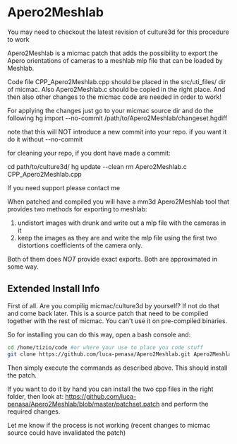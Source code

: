 Apero2Meshlab
=============

You may need to checkout the latest revision of culture3d for this procedure to work

Apero2Meshlab is a micmac patch that adds the possibility to export the Apero orientations of cameras to a meshlab mlp file that can be loaded by Meshlab.

Code file CPP_Apero2Meshlab.cpp should be placed in the src/uti_files/ dir of micmac. 
Also Apero2Meshlab.c should be copied in the right place.
And then also other changes to the micmac code are needed in order to work!

For applying the changes just go to your micmac source dir and do the following
hg import --no-commit /path/to/Apero2Meshlab/changeset.hgdiff

note that this will NOT introduce a new commit into your repo. if you want it do it without --no-commit

for cleaning your repo, if you dont have made a commit:

cd path/to/culture3d/
hg update --clean
rm Apero2Meshlab.c  CPP_Apero2Meshlab.cpp


If you need support please contact me

When patched and compiled you will have a mm3d Apero2Meshlab tool that provides two methods for exporting to meshlab:
1. undistort images with drunk and write out a mlp file with the cameras in it
2. keep the images as they are and write the mlp file using the first two distortions coefficients of the camera only.

Both of them does _NOT_ provide exact exports. Both are approximated in some way.

Extended Install Info
---------------------

First of all. Are you compilig micmac/culture3d by yourself? 
If not do that and come back later. This is a source patch that need to be compiled together with the rest of micmac. 
You can't use it on pre-compiled binaries.

So for installing you can do this way, open a bash console and:
```bash
cd /home/tizio/code #or where your use to place you code stuff
git clone https://github.com/luca-penasa/Apero2Meshlab.git Apero2Meshlab #this will download the whole source in the /home/tizio/code/Apero2Meshlab folder
```

Then simply execute the commands as described above.
This should install the patch.

If you want to do it by hand you can install the two cpp files in the right folder, then look at:
https://github.com/luca-penasa/Apero2Meshlab/blob/master/patchset.patch
and perform the required changes.

Let me know if the process is not working (recent changes to micmac source could have invalidated the patch)
